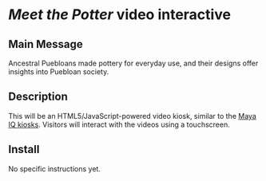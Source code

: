 # *Meet the Potter* video interactive 

## Main Message
Ancestral Puebloans made pottery for everyday use, and their designs offer insights into Puebloan society.

## Description 
This will be an HTML5/JavaScript-powered video kiosk, similar to the [Maya IQ kiosks](https://github.com/scimusmn/maya-video-interviews). Visitors will interact with the videos using a touchscreen.

## Install
No specific instructions yet.
